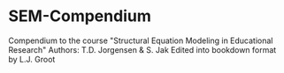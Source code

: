 # SEM-Compendium
Compendium to the course "Structural Equation Modeling in Educational Research"
Authors: T.D. Jorgensen & S. Jak
Edited into bookdown format by L.J. Groot
